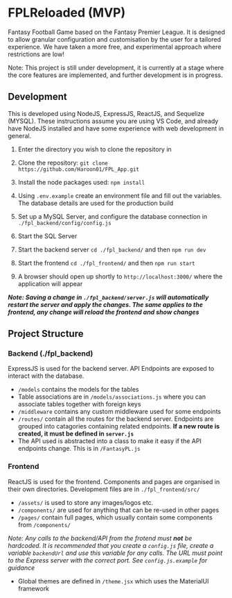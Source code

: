 # FPLReloaded (MVP)
Fantasy Football Game based on the Fantasy Premier League. It is designed to allow granular configuration and customisation by the user for a tailored experience. We have taken a more free, and experimental approach where restrictions are low! 

Note: This project is still under development, it is currently at a stage where the core features are implemented, and further development is in progress.

## Development
This is developed using NodeJS, ExpressJS, ReactJS, and Sequelize (MYSQL).
These instructions assume you are using VS Code, and already have NodeJS installed and have some experience with web development in general.

1. Enter the directory you wish to clone the repository in

2. Clone the repository: ```git clone https://github.com/Haroon01/FPL_App.git```

3. Install the node packages used: ```npm install```

4. Using ```.env.example``` create an environment file and fill out the variables. The database details are used for the production build

5. Set up a MySQL Server, and configure the database connection in ```./fpl_backend/config/config.js```

6. Start the SQL Server

7. Start the backend server ```cd ./fpl_backend/``` and then ```npm run dev```

8. Start the frontend ```cd ./fpl_frontend/``` and then ```npm run start```

9. A browser should open up shortly to ```http://localhost:3000/``` where the application will appear

***Note: Saving a change in ```./fpl_backend/server.js``` will automatically restart the server and apply the changes. The same applies to the frontend, any change will reload the frontend and show changes***

## Project Structure

### Backend (./fpl_backend)

ExpressJS is used for the backend server. API Endpoints are exposed to interact with the database.

* ```/models``` contains the models for the tables
* Table associations are in ```/models/associations.js``` where you can associate tables together with foreign keys
* ```/middleware``` contains any custom middleware used for some endpoints
* ```/routes/``` contain all the routes for the backend server. Endpoints are grouped into catagories containing related endpoints. **If a new route is created, it must be defined in ```server.js```**
* The API used is abstracted into a class to make it easy if the API endpoints change. This is in ```/FantasyPL.js```

### Frontend

ReactJS is used for the frontend. Components and pages are organised in their own directories. Development files are in ```./fpl_frontend/src/```

* ```/assets/``` is used to store any images/logos etc.
* ```/components/``` are used for anything that can be re-used in other pages
* ```/pages/``` contain full pages, which usually contain some components from ```/components/```

*Note: Any calls to the backend/API from the frotend must ***not*** be hardcoded. It is recommended that you create a ```config.js``` file, create a variable ```backendUrl``` and use this variable for any calls. The URL must point to the Express server with the correct port. See ```config.js.example``` for guidance*

* Global themes are defined in ```/theme.jsx``` which uses the MaterialUI framework

